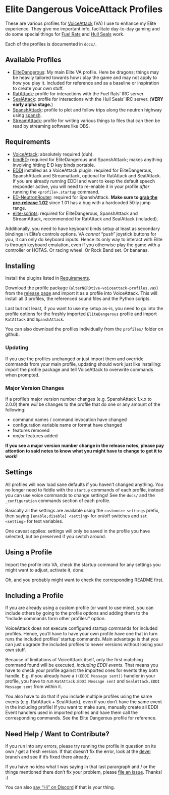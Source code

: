 # Elite Dangerous VoiceAttack Profiles #

These are various profiles for [VoiceAttack](https://voiceattack.com) (VA) I use 
to enhance my Elite experience. They give me important info, facilitate 
day-to-day gaming and do some special things for [Fuel 
Rats](https://fuelrats.com) and [Hull Seals](https://hullseals.space) work.

Each of the profiles is documented in `docs/`.

## Available Profiles ##

* [EliteDangerous](docs/EliteDangerous.md): My main Elite VA profile. Here be 
  dragons; things may be heavily tailored towards how _I_ play the game and may 
  not apply to how you play it. Included for reference and as a baseline or 
  inspiration to create your own stuff.
* [RatAttack](docs/RatAttack.md): profile for interactions with the Fuel Rats’ 
  IRC server.
* [SealAttack](docs/SealAttack.md): profile for interactions with the Hull 
  Seals’ IRC server. (**VERY early alpha stage.**)
* [SpanshAttack](docs/SpanshAttack.md): profile to plot and follow trips along 
  the neutron highway using [spansh](https://spansh.co.uk/plotter).
* [StreamAttack](docs/StreamAttack.md): profile for writing various things to 
  files that can then be read by streaming software like OBS.

## Requirements ##

* [VoiceAttack](https://voiceattack.com): absolutely required (duh).
* [bindED](https://forum.voiceattack.com/smf/index.php?topic=564.0): required 
  for EliteDangerous and SpanshAttack; makes anything involving hitting E:D key 
  binds portable.
* [EDDI](https://github.com/EDCD/EDDI) installed as a VoiceAttack plugin: 
  required for EliteDangerous, SpanshAttack and Streamattack, optional for 
  RatAttack and SealAttack. If you are already running EDDI and want to keep the 
  default speech responder active, you will need to re-enable it in your profile 
  _after_ running the `<profile>.startup` command.
* [ED-NeutronRouter](https://github.com/sc-pulgan/ED-NeutronRouter): required 
  for SpanshAttack. **Make sure to [grab the pre-release 
  1.02](https://github.com/sc-pulgan/ED-NeutronRouter/releases/tag/1.02)** since 
  1.01 has a bug with a hardcoded 50 ly jump range.
* [elite-scripts](https://github.com/alterNERDtive/elite-scripts): required for 
  EliteDangerous, SpanshAttack and StreamAttack, recommended for RatAttack and 
  SealAttack (included).

Additionally, you need to have keyboard binds setup at least as secondary 
bindings in Elite’s controls options. VA _cannot_ “push” joystick buttons for 
you, it can only do keyboard inputs. Hence its only way to interact with Elite 
is through keyboard emulation, even if you otherwise play the game with 
a controller or HOTAS. Or racing wheel. Or Rock Band set. Or bananas.

## Installing ##

Install the plugins listed in [Requirements](#Requirements).

Download the profile package (`alterNERDtive-voiceattack-profiles.vax`) from the 
[release page](https://github.com/alterNERDtive/VoiceAttack-profiles/releases/latest)
and import it as a profile into VoiceAttack. This will install all 3 profiles, 
the referenced sound files and the Python scripts.

Last but not least, if you want to use my setup as-is, you need to go into the 
profile options for the freshly imported `EliteDangerous` profile and import 
`RatAttack` and `SpanshAttack`.

You can also download the profiles individually from the `profiles/` folder on 
github.

### Updating ###

If you use the profiles unchanged or just import them and override commands from 
your main profile, updating should work just like installing: import the profile 
package and tell VoiceAttack to overwrite commands when prompted.

### Major Version Changes ###

If a profile’s major version number changes (e.g. SpanshAttack 1.x.x to 2.0.0) 
there _will_ be changes to the profile that do one or any amount of the 
following:

* command names / command invocation have changed
* configuration variable name or format have changed
* features removed
* _major_ features added

**If you see a major version number change in the release notes, please pay 
attention to said notes to know what you might have to change to get it to 
work!**

## Settings ##

All profiles will now load sane defaults if you haven’t changed anything. You no 
longer need to fiddle with the `startup` commands of each profile, instead you 
can use voice commands to change settings! See the `docs/` and the 
`_configuration` commands section of each profile.

Basically all the settings are available using the `customize settings` prefix, 
then saying `[enable;disable] <setting>` for on/off switches and `set <setting>` 
for text variables.

One caveat applies: settings will only be saved in the profile you have 
selected, but be preserved if you switch around.

## Using a Profile ##

Import the profile into VA, check the startup command for any settings you might 
want to adjust, activate it, done.

Oh, and you probably might want to check the corresponding README first.

## Including a Profile ##

If you are already using a custom profile (or want to use mine), you can include 
others by going to the profile options and adding them to the “Include commands 
form other profiles:” option.

VoiceAttack does not execute configured startup commands for included profiles. 
Hence, you’ll have to have your own profile have one that in turn runs the 
included profiles’ startup commands. Main advantage is that you can just upgrade 
the included profiles to newer versions without losing your own stuff.

Because of limitations of VoiceAttack itself, only the first matching command 
found will be executed, _including EDDI events_. That means you have to check 
your profile against the imported ones for events they both handle. E.g. if you 
already have a `((EDDI Message sent))` handler in your profile, you have to run 
`RatAttack.EDDI Message sent` and `SealAttack.EDDI Message sent` from within it.

You also have to do that if you include multiple profiles using the same events 
(e.g. RatAttack + SealAttack), even if you don’t have the same event in the 
including profile! If you want to make sure, manually create all EDDI Event 
handlers used in imported profiles and have them call the corresponding 
commands. See the Elite Dangerous profile for reference.

## Need Help / Want to Contribute? ##

If you run into any errors, please try running the profile in question on its 
own / get a fresh version. If that doesn’t fix the error, look at the 
[devel](https://github.com/alterNERDtive/VoiceAttack-profiles/tree/devel) branch 
and see if it’s fixed there already.

If you have no idea what I was saying in that last parargraph and / or the 
things mentioned there don’t fix your problem, please [file an 
issue](https://github.com/alterNERDtive/VoiceAttack-profiles/issues). Thanks! :)

You can also [say “Hi” on Discord](https://discord.gg/kXtXm54) if that is your 
thing.
